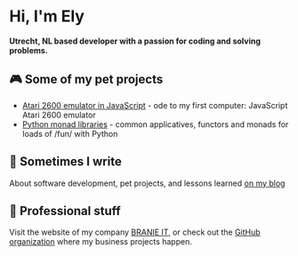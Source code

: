 # Hi, I'm Ely

**Utrecht, NL based developer with a passion for coding and solving problems.**

## 🎮 Some of my pet projects
- [Atari 2600 emulator in JavaScript](https://github.com/edeckers/atari2600-2025) - ode to my first computer: JavaScript Atari 2600 emulator
- [Python monad libraries](https://github.com/edeckers/pyella) - common applicatives, functors and monads for loads of /fun/ with Python

## 📝 Sometimes I write
About software development, pet projects, and lessons learned [on my blog](medium.branie.it)

## 💼 Professional stuff
Visit the website of my company [BRANIE IT](https://branie.it), or check out the [GitHub organization](https://github.com/branie-it) where my business projects happen.
